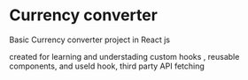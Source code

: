 # Currency converter 

Basic Currency converter project in React js

created for learning and understading custom hooks , reusable components, and useId hook, third party API fetching